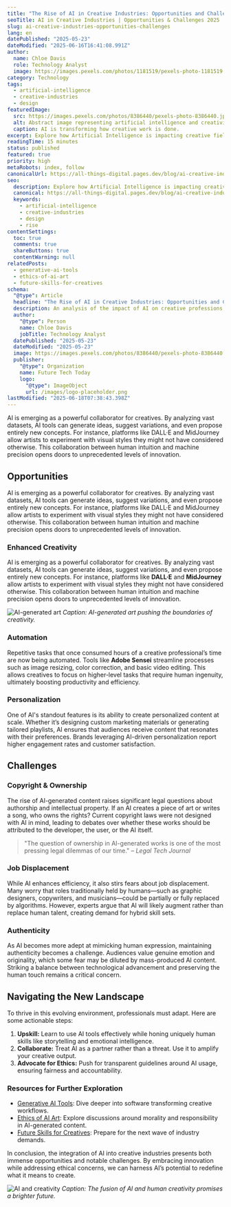 ```yaml
---
title: "The Rise of AI in Creative Industries: Opportunities and Challenges"
seoTitle: AI in Creative Industries | Opportunities & Challenges 2025
slug: ai-creative-industries-opportunities-challenges
lang: en
datePublished: "2025-05-23"
dateModified: "2025-06-16T16:41:08.991Z"
author:
  name: Chloe Davis
  role: Technology Analyst
  image: https://images.pexels.com/photos/1181519/pexels-photo-1181519.jpeg?auto=compress&cs=tinysrgb&w=1260&h=750&dpr=2
category: Technology
tags:
  - artificial-intelligence
  - creative-industries
  - design
featuredImage:
  src: https://images.pexels.com/photos/8386440/pexels-photo-8386440.jpeg?auto=compress&cs=tinysrgb&w=1260&h=750&dpr=2
  alt: Abstract image representing artificial intelligence and creativity
  caption: AI is transforming how creative work is done.
excerpt: Explore how Artificial Intelligence is impacting creative fields like design, music, and writing. Understand the potential benefits, ethical considerations, and challenges as AI tools become more prevalent.
readingTime: 15 minutes
status: published
featured: true
priority: high
metaRobots: index, follow
canonicalUrl: https://all-things-digital.pages.dev/blog/ai-creative-industries-opportunities-challenges
seo:
  description: Explore how Artificial Intelligence is impacting creative fields like design, music, and writing. Understand the potential benefits, ethical considerations
  canonical: https://all-things-digital.pages.dev/blog/ai-creative-industries-opportunities-challenges
  keywords:
    - artificial-intelligence
    - creative-industries
    - design
    - rise
contentSettings:
  toc: true
  comments: true
  shareButtons: true
  contentWarning: null
relatedPosts:
  - generative-ai-tools
  - ethics-of-ai-art
  - future-skills-for-creatives
schema:
  "@type": Article
  headline: "The Rise of AI in Creative Industries: Opportunities and Challenges"
  description: An analysis of the impact of AI on creative professions, covering both opportunities and potential hurdles.
  author:
    "@type": Person
    name: Chloe Davis
    jobTitle: Technology Analyst
  datePublished: "2025-05-23"
  dateModified: "2025-05-23"
  image: https://images.pexels.com/photos/8386440/pexels-photo-8386440.jpeg?auto=compress&cs=tinysrgb&w=1260&h=750&dpr=2
  publisher:
    "@type": Organization
    name: Future Tech Today
    logo:
      "@type": ImageObject
      url: /images/logo-placeholder.png
lastModified: "2025-06-18T07:38:43.398Z"
---
```


AI is emerging as a powerful collaborator for creatives. By analyzing vast datasets, AI tools can generate ideas, suggest variations, and even propose entirely new concepts. For instance, platforms like DALL·E and MidJourney allow artists to experiment with visual styles they might not have considered otherwise. This collaboration between human intuition and machine precision opens doors to unprecedented levels of innovation.

## Opportunities

AI is emerging as a powerful collaborator for creatives. By analyzing vast datasets, AI tools can generate ideas, suggest variations, and even propose entirely new concepts. For instance, platforms like DALL·E and MidJourney allow artists to experiment with visual styles they might not have considered otherwise. This collaboration between human intuition and machine precision opens doors to unprecedented levels of innovation.

### Enhanced Creativity

AI is emerging as a powerful collaborator for creatives. By analyzing vast datasets, AI tools can generate ideas, suggest variations, and even propose entirely new concepts. For instance, platforms like **DALL·E** and **MidJourney** allow artists to experiment with visual styles they might not have considered otherwise. This collaboration between human intuition and machine precision opens doors to unprecedented levels of innovation.

![AI-generated art](https://images.pexels.com/photos/1329711/pexels-photo-1329711.jpeg?auto=compress&cs=tinysrgb&w=1260&h=750&dpr=2)
_Caption: AI-generated art pushing the boundaries of creativity._

### Automation

Repetitive tasks that once consumed hours of a creative professional’s time are now being automated. Tools like **Adobe Sensei** streamline processes such as image resizing, color correction, and basic video editing. This allows creatives to focus on higher-level tasks that require human ingenuity, ultimately boosting productivity and efficiency.

### Personalization

One of AI's standout features is its ability to create personalized content at scale. Whether it’s designing custom marketing materials or generating tailored playlists, AI ensures that audiences receive content that resonates with their preferences. Brands leveraging AI-driven personalization report higher engagement rates and customer satisfaction.

## Challenges

### Copyright & Ownership

The rise of AI-generated content raises significant legal questions about authorship and intellectual property. If an AI creates a piece of art or writes a song, who owns the rights? Current copyright laws were not designed with AI in mind, leading to debates over whether these works should be attributed to the developer, the user, or the AI itself.

> "The question of ownership in AI-generated works is one of the most pressing legal dilemmas of our time." – _Legal Tech Journal_

### Job Displacement

While AI enhances efficiency, it also stirs fears about job displacement. Many worry that roles traditionally held by humans—such as graphic designers, copywriters, and musicians—could be partially or fully replaced by algorithms. However, experts argue that AI will likely augment rather than replace human talent, creating demand for hybrid skill sets.

### Authenticity

As AI becomes more adept at mimicking human expression, maintaining authenticity becomes a challenge. Audiences value genuine emotion and originality, which some fear may be diluted by mass-produced AI content. Striking a balance between technological advancement and preserving the human touch remains a critical concern.

## Navigating the New Landscape

To thrive in this evolving environment, professionals must adapt. Here are some actionable steps:

1. **Upskill:** Learn to use AI tools effectively while honing uniquely human skills like storytelling and emotional intelligence.
2. **Collaborate:** Treat AI as a partner rather than a threat. Use it to amplify your creative output.
3. **Advocate for Ethics:** Push for transparent guidelines around AI usage, ensuring fairness and accountability.

### Resources for Further Exploration

- [Generative AI Tools](#): Dive deeper into software transforming creative workflows.
- [Ethics of AI Art](#): Explore discussions around morality and responsibility in AI-generated content.
- [Future Skills for Creatives](#): Prepare for the next wave of industry demands.

In conclusion, the integration of AI into creative industries presents both immense opportunities and notable challenges. By embracing innovation while addressing ethical concerns, we can harness AI’s potential to redefine what it means to create.

![AI and creativity](https://images.pexels.com/photos/4164418/pexels-photo-4164418.jpeg?auto=compress&cs=tinysrgb&w=1260&h=750&dpr=2)
_Caption: The fusion of AI and human creativity promises a brighter future._
